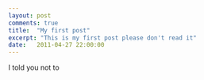 ```yaml
---
layout: post
comments: true
title:  "My first post"
excerpt: "This is my first post please don't read it"
date:   2011-04-27 22:00:00
---
```

I told you not to
